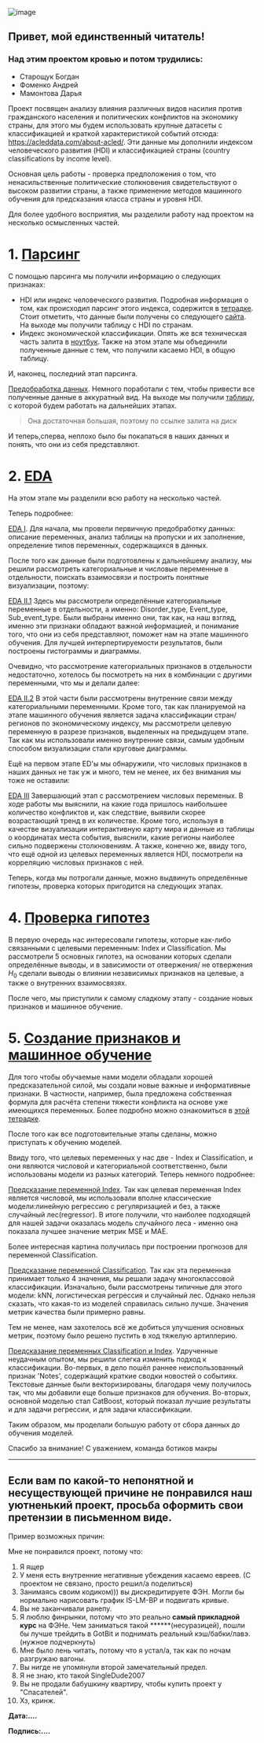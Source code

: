 ![image](https://github.com/dmamontova/andan-project/assets/121117316/8052d70c-b2cf-43fb-bf55-9c0a444957f8)
## Привет, мой единственный читатель! 
### Над этим проектом кровью и потом трудились:
- Старощук Богдан
- Фоменко Андрей
- Мамонтова Дарья

Проект посвящен анализу влияния различных видов насилия против гражданского населения и политических конфликтов на экономику страны, для этого мы будем использовать крупные датасеты с классификацией и краткой характеристикой событий отсюда: https://acleddata.com/about-acled/. 
Эти данные мы дополнили индексом человеческого развития (HDI) и классификацией страны (country classifications by income level).

Основная цель работы - проверка предположения о том, что ненасильственные политические столкновения свидетельствуют о высоком развитии страны, а также применение методов машинного обучения для предсказания класса страны и уровня HDI.

Для более удобного восприятия, мы разделили работу над проектом на несколько осмысленных частей.


# 1. [Парсинг](https://github.com/dmamontova/andan-project/tree/all-work_main/parsing)

С помощью парсинга мы получили информацию о следующих признаках:
- HDI или индекс человеческого развития. Подробная информация о том, как происходил парсинг этого индекса, содержится в [тетрадке](https://github.com/dmamontova/andan-project/blob/project_main/parsing/index_parse.ipynb). Стоит отметить, что данные были получены со следующего [сайта](https://countryeconomy.com/hdi?year=1997). На выходе мы получили таблицу с HDI по странам.
- Индекс экономической классификации. Опять же вся техническая часть залита в [ноутбук](https://github.com/dmamontova/andan-project/blob/project_main/parsing/parsing_income.ipynb). Также на этом этапе мы объединили полученные данные с тем, что получили касаемо HDI, в общую таблицу.

И, наконец, последний этап парсинга.

[Предобработка данных](https://github.com/dmamontova/andan-project/blob/project_main/parsing/final_predobr.ipynb). Немного поработали с тем, чтобы привести все полученные данные в аккуратный вид. На выходе мы получили [таблицу](https://drive.google.com/file/d/1O3jwPG2JOHn5F90vUD4X7JsYtyZNSIrM/view?usp=share_link), с которой будем работать на дальнейших этапах. 
> Она достаточная большая, поэтому по ссылке залита на диск

И теперь,сперва, неплохо было бы покапаться в наших данных и понять, что они из себя представляют.


# 2. [EDA](https://github.com/dmamontova/andan-project/tree/all-work_main/EDA)


На этом этапе мы разделили всю работу на несколько частей.

Теперь подробнее:

[EDA I](https://github.com/dmamontova/andan-project/blob/all-work_main/EDA/EDA%20I.ipynb). Для начала, мы провели первичную предобработку данных: описание переменных, анализ таблицы на пропуски и их заполнение, определение типов переменных, содержащихся в данных. 

После того как данные были подготовлены к дальнейшему анализу, мы решили рассмотреть категориальные и числовые переменные в отдельности, поискать взаимосвязи и построить понятные визуализации, поэтому:

[EDA II.1](https://github.com/dmamontova/andan-project/blob/all-work_main/EDA/EDA%20II.1.ipynb) Здесь мы рассмотрели определённые категориальные переменные в отдельности, а именно: Disorder_type, Event_type, Sub_event_type. Были выбраны именно они, так как, на наш взгляд, именно эти признаки обладают важной информацией, и понимание того, что они из себя представляют, поможет нам на этапе машинного обучения. Для лучшей интерпертируемости результатов, были построены гистограммы и диаграммы.

Очевидно, что рассмотрение категориальных признаков в отдельности недостаточно, хотелось бы посмотреть на них в комбинации с другими переменными, что мы и делали далее:

[EDA II.2](https://github.com/dmamontova/andan-project/blob/all-work_main/EDA/EDA%20II.2.ipynb) В этой части были рассмотрены внутренние связи между категориальными переменными. Кроме того, так как планируемой на этапе машинного обучения является задача классификации стран/регионов по экономическому индексу, мы рассмотрели целевую переменную в разрезе признаков, выделенных на предыдущем этапе. Так как мы использовали именно внутренние связи, самым удобным способом визуализации стали круговые диаграммы.

Ещё на первом этапе ED'ы мы обнаружили, что числовых признаков в наших данных не так уж и много, тем не менее, их без внимания мы тоже не оставили:

[EDA III](https://github.com/dmamontova/andan-project/blob/all-work_main/EDA/EDA%20III.ipynb) Завершающий этап с рассмотрением числовых переменых. В ходе работы мы выяснили, на какие года пришлось наибольшее количество конфликтов и, как следствие, выявили скорее возрастающий тренд в их количестве. Кроме того, используя в качестве визуализации интерактивную карту мира и данные из таблицы о координатах места события, выяснили, какие регионы наиболее сильно подвержены столкновениям. А также, конечно же, ввиду того, что ещё одной из целевых переменных является HDI, посмотрели на корреляцию числовых признаков с ней.

Теперь, когда мы потрогали данные, можно выдвинуть определённые гипотезы, проверка которых пригодится на следующих этапах.

# 4. [Проверка гипотез](https://github.com/dmamontova/andan-project/blob/all-work_main/Hypotheses.ipynb)


В первую очередь нас интересовали гипотезы, которые как-либо связанными с целевыми переменным: Index и Classification. Мы рассмотрели 5 основных гипотез, на основании которых сделали определённые выводы, и в зависимости от отвержения/ не отвержения $H_0$ сделали выводы о влиянии независимых признаков на целевые, а также о внутренних взаимосвязях.

После чего, мы приступили к самому сладкому этапу - создание новых признаков и машинное обучение.

# 5. [Создание признаков и машинное обучение](https://github.com/dmamontova/andan-project/tree/project_main/ML)

Для того чтобы обучаемые нами модели обладали хорошей предсказательной силой, мы создали новые важные и информативные признаки. В частности, например, была предложена собственная формула для расчёта степени тяжести конфликта на основе уже имеющихся переменных. Более подробно можно ознакомиться в [этой тетрадке](https://github.com/dmamontova/andan-project/blob/project_main/ML/%D0%9D%D0%BE%D0%B2%D1%8B%D0%B5_%D0%BF%D1%80%D0%B8%D0%B7%D0%BD%D0%B0%D0%BA%D0%B8ML.ipynb).

После того как все подготовительные этапы сделаны, можно приступать к обучению моделей.

Ввиду того, что целевых переменных у нас две - Index и Classification, и они являются числовой и категориальной соответственно, были использованы модели из разных категорий. Теперь немного подробнее:

[Предсказание переменной Index](https://github.com/dmamontova/andan-project/blob/project_main/ML/%D0%A0%D0%B5%D0%B3%D1%80%D0%B5%D1%81%D1%81%D0%B8%D0%B8.ipynb). Так как целевая переменная Index является числовой, мы использовали вполне классические модели:линейную регрессию с регуляризацией и без, а также случайный лес(regressor). В итоге получили, что наиболее подходящей для нашей задачи оказалась модель случайного леса - именно она показала лучшее значение метрик MSE и MAE.

Более интересная картина получилась при построении прогнозов для переменной Classification.

[Предсказание переменной Classification](https://github.com/dmamontova/andan-project/blob/project_main/ML/%D0%9A%D0%BB%D0%B0%D1%81%D1%81%D0%B8%D1%84%D0%B8%D0%BA%D0%B0%D1%86%D0%B8%D0%B8.ipynb). Так как эта переменная принимает только 4 значения, мы решали задачу многоклассовой классификации. Изначально, были рассмотрены типичные для этого модели: kNN, логистическая регрессия и случайный лес. Однако нельзя сказать, что какая-то из моделей справилась сильно лучше. Значения метрик качества были примерно равны. 

Тем не менее, нам захотелось всё же добиться улучшения основных метрик, поэтому было решено пустить в ход тяжелую артиллерию.

[Предсказание переменных Classification и Index](https://github.com/dmamontova/andan-project/blob/project_main/ML/%D0%A2%D0%B5%D0%BA%D1%81%D1%82_%D0%B8_%D0%B1%D1%83%D1%81%D1%82%D0%B8%D0%BD%D0%B3.ipynb). Удрученные неудачным опытом, мы решили слегка изменить подход к классификации. Во-первых, в дело пошёл раннее неиспользованный признак 'Notes', содержащий краткие сводки новостей о событиях. Текстовые данные были векторизированы, благодаря чему получилось так, что мы добавили еще больше признаков для обучения. Во-вторых, основной моделью стал CatBoost, который показал лучшие результаты и для задачи регрессии, и для задачи классификации.

Таким образом, мы проделали большую работу от сбора данных до обучения моделей.

Спасибо за внимание!
С уважением,
команда ботиков макры


---
## Если вам по какой-то непонятной и несуществующей причине не понравился наш уютненький проект, просьба оформить свои претензии в письменном виде. 

Пример возможных причин:

Мне не понравился проект, потому что:

1. Я ящер 
2. У меня есть внутренние негативные убеждения касаемо евреев. (С проектом не связано, просто решил/а поделиться)
3. Занимаясь своим кодиком))) вы дискредитируете ФЭН. Могли бы нормально нарисовать график IS-LM-BP и подвигать кривые.
4. Вы не заканчивали ранепу.
5. Я люблю финрынки, потому что это реально __самый прикладной курс__ на ФЭНе. Чем заниматься такой ******(несуразицей), пошли бы лучше трейдить в GotBit и поднимать реальный кэш/бабки/лавэ. (нужное подчеркнуть)
6. Мне было лень читать, потому что я устал/а, так как по ночам разгружаю вагоны.
7. Вы нигде не упомянули второй замечательный предел.
8. Я не знаю, кто такой SingleDude2007
9. Вы не продали бабушкину квартиру, чтобы купить проект у "Спасателей".
10. Хз, кринж.

__Дата:....__

__Подпись:....__



